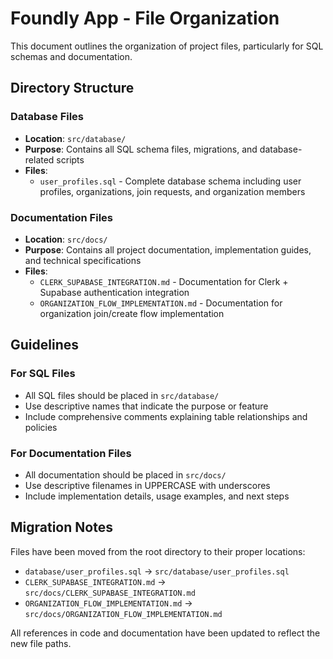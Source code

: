 # Foundly App - File Organization

This document outlines the organization of project files, particularly for SQL schemas and documentation.

## Directory Structure

### Database Files
- **Location**: `src/database/`
- **Purpose**: Contains all SQL schema files, migrations, and database-related scripts
- **Files**:
  - `user_profiles.sql` - Complete database schema including user profiles, organizations, join requests, and organization members

### Documentation Files
- **Location**: `src/docs/`
- **Purpose**: Contains all project documentation, implementation guides, and technical specifications
- **Files**:
  - `CLERK_SUPABASE_INTEGRATION.md` - Documentation for Clerk + Supabase authentication integration
  - `ORGANIZATION_FLOW_IMPLEMENTATION.md` - Documentation for organization join/create flow implementation

## Guidelines

### For SQL Files
- All SQL files should be placed in `src/database/`
- Use descriptive names that indicate the purpose or feature
- Include comprehensive comments explaining table relationships and policies

### For Documentation Files  
- All documentation should be placed in `src/docs/`
- Use descriptive filenames in UPPERCASE with underscores
- Include implementation details, usage examples, and next steps

## Migration Notes

Files have been moved from the root directory to their proper locations:
- `database/user_profiles.sql` → `src/database/user_profiles.sql`
- `CLERK_SUPABASE_INTEGRATION.md` → `src/docs/CLERK_SUPABASE_INTEGRATION.md`
- `ORGANIZATION_FLOW_IMPLEMENTATION.md` → `src/docs/ORGANIZATION_FLOW_IMPLEMENTATION.md`

All references in code and documentation have been updated to reflect the new file paths.
